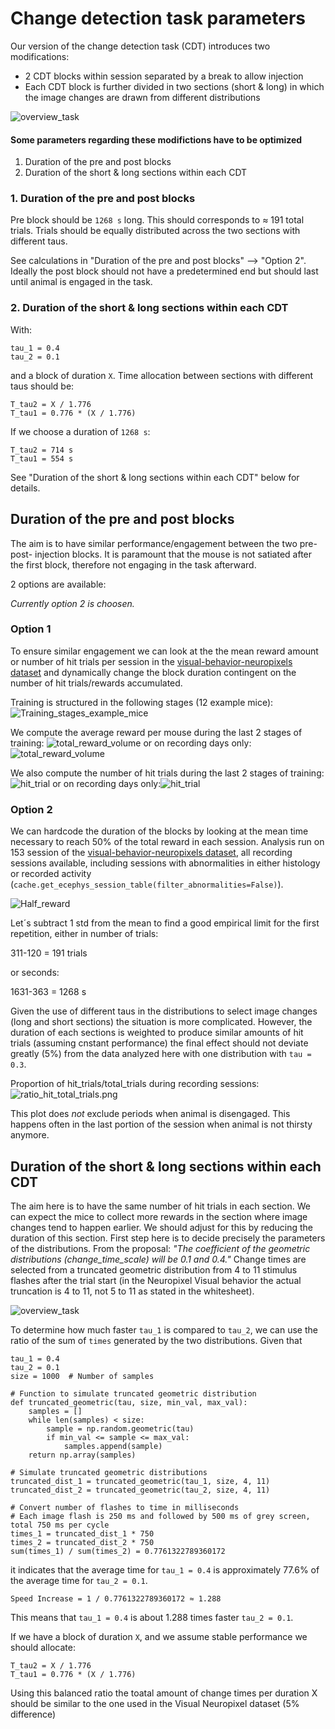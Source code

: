 # Change detection task parameters

Our version of the change detection task (CDT) introduces two modifications:
*   2 CDT blocks within session separated by a break to allow injection
*  Each CDT block is further divided in two sections (short & long) in which the image changes are drawn from different distributions

![overview_task](images/Task_structure.png)

#### Some parameters regarding these modifictions have to be optimized

1. Duration of the pre and post blocks
2. Duration of the short & long sections within each CDT

### 1. Duration of the pre and post blocks
Pre block should be `1268 s` long. This should corresponds to ≈ 191 total trials. 
Trials should be equally distributed across the two sections with different taus. 

See calculations in "Duration of the pre and post blocks" --> "Option 2".
Ideally the post block should not have a predetermined end but should last until animal is engaged in the task. 
### 2. Duration of the short & long sections within each CDT
With:

    tau_1 = 0.4
    tau_2 = 0.1

and a block of duration `X`. Time allocation between sections with different taus should be:

    T_tau2 = X / 1.776
    T_tau1 = 0.776 * (X / 1.776)

If we choose a duration of `1268 s`:

    T_tau2 = 714 s
    T_tau1 = 554 s

See "Duration of the short & long sections within each CDT" below for details.

## Duration of the pre and post blocks

The aim is to have similar performance/engagement between the two pre- post- injection blocks.
It is paramount that the mouse is not satiated after the 
first block, therefore not engaging in the task afterward. 

2 options are available:

*Currently option 2 is choosen.*

### Option 1
To ensure similar engagement we can look at the the mean reward amount or number 
of hit trials per session in the 
[visual-behavior-neuropixels dataset](https://portal.brain-map.org/circuits-behavior/visual-behavior-neuropixels)
and dynamically change the block duration contingent on the number of hit trials/rewards accumulated.

Training is structured in the following stages (12 example mice):
![Training_stages_example_mice](images/Training_stages_example_mice.png)

We compute the average reward per mouse during the last 2 stages of training:
![total_reward_volume](images/total_reward_volume.png)
or on recording days only:
![total_reward_volume](images/total_reward_volume_2.png)

We also compute the number of hit trials during the last 2 stages of training:
![hit_trial](images/Hit_trial.png)
or on recording days only:![hit_trial](images/Hit_trial_2.png)

### Option 2

We can hardcode the duration of the blocks by looking at 
the mean time necessary to reach 50% of the total reward in each session. Analysis run 
on 153 session of the 
[visual-behavior-neuropixels dataset](https://portal.brain-map.org/circuits-behavior/visual-behavior-neuropixels), all recording sessions available, including sessions with abnormalities 
in either histology or recorded activity (`cache.get_ecephys_session_table(filter_abnormalities=False)`).

![Half_reward](images/Half_reward.png)

Let´s subtract 1 std from the mean to find a good empirical limit for the first repetition,
 either in number of trials:

311-120 = 191 trials

or seconds:

1631-363 = 1268 s

Given the use of different taus in the distributions to select image changes (long and short sections) the situation is more complicated. However, 
the duration of each sections is weighted to produce similar amounts of hit trials (assuming cnstant performance) the final effect should not deviate greatly (5%)
from the data analyzed here with one distribution with `tau = 0.3`.

Proportion of hit_trials/total_trials during recording sessions:
![ratio_hit_total_trials.png](images/ratio_hit_total_trials.png)

This plot does *not* exclude periods when animal is disengaged. This happens often in the last portion of the session when animal is not thirsty anymore.

## Duration of the short & long sections within each CDT

The aim here is to have the same number of hit trials in each section. We can expect the mice to 
collect more rewards in the section where image changes tend to happen earlier. We should adjust for this 
by reducing the duration of this section. First step here is to decide precisely the parameters of the 
distributions. From the proposal: *"The coefficient of the geometric distributions 
(change_time_scale) will be 0.1 and 0.4."*
Change times are selected from a truncated geometric distribution from 4 to 11 stimulus flashes after the trial start 
(in the Neuropixel Visual behavior the actual truncation is 4 to 11, not 5 to 11 as stated in the whitesheet).

![overview_task](images/Change_detection_task_structure.png)


To determine how much faster `tau_1` is compared to `tau_2`, we can use the ratio of the sum of `times` generated by the two distributions. Given that
 
    tau_1 = 0.4
    tau_2 = 0.1
    size = 1000  # Number of samples
    
    # Function to simulate truncated geometric distribution
    def truncated_geometric(tau, size, min_val, max_val):
        samples = []
        while len(samples) < size:
            sample = np.random.geometric(tau)
            if min_val <= sample <= max_val:
                samples.append(sample)
        return np.array(samples)
    
    # Simulate truncated geometric distributions
    truncated_dist_1 = truncated_geometric(tau_1, size, 4, 11)
    truncated_dist_2 = truncated_geometric(tau_2, size, 4, 11)
    
    # Convert number of flashes to time in milliseconds
    # Each image flash is 250 ms and followed by 500 ms of grey screen, total 750 ms per cycle
    times_1 = truncated_dist_1 * 750
    times_2 = truncated_dist_2 * 750
    sum(times_1) / sum(times_2) = 0.7761322789360172

it indicates that the average time for `tau_1 = 0.4` is approximately 77.6% of the average time for `tau_2 = 0.1`.

    Speed Increase = 1 / 0.7761322789360172 ≈ 1.288

This means that  `tau_1 = 0.4` is about 1.288 times faster `tau_2 = 0.1`.

If we have a block of duration `X`, and we assume stable performance we should allocate:

    T_tau2 = X / 1.776
    T_tau1 = 0.776 * (X / 1.776)

Using this balanced ratio the toatal amount of change times per duration X should be similar to the 
one used in the Visual Neuropixel dataset (5% difference)


